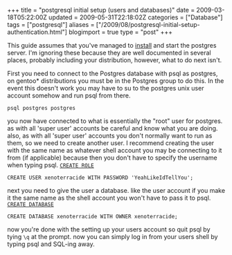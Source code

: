 +++
title = "postgresql initial setup (users and databases)"
date = 2009-03-18T05:22:00Z
updated = 2009-05-31T22:18:02Z
categories = ["Database"]
tags = ["postgresql"]
aliases = ["/2009/08/postgresql-initial-setup-authentication.html"]
blogimport = true 
type = "post"
+++

This guide assumes that you've managed to [install][install] and start the postgres server. I'm ignoring these because
they are well documented in several places, probably including your distribution, however, what to do next isn't.

First you need to connect to the Postgres database with psql as postgres, on gentoo* distributions you must be in the
Postgres group to do this. In the event this doesn't work you may have to su to the postgres unix user account somehow
and run psql from there.
```shell
psql postgres postgres
```
you now have connected to what is essentially the "root" user for postgres. as with all 'super user' accounts be
careful and know what you are doing. also, as with all 'super user' accounts you don't normally want to run as them,
so we need to create another user. I recommend creating the user with the same name as whatever shell account you may
be connecting to it from (if applicable) because then you don't have to specify the username when typing psql.
[`CREATE ROLE`][crole]

```postgresql
CREATE USER xenoterracide WITH PASSWORD 'YeahLikeIdTellYou';
```

next you need to give the user a database. like the user account if you make it the same name as the shell account you
won't have to pass it to psql. [`CREATE DATABASE`][cdb]

```postgresql
CREATE DATABASE xenoterracide WITH OWNER xenoterracide;
```
now you're done with the setting up your users account so quit psql by tying `\q` at the prompt. now you can simply log
in from your users shell by typing psql and SQL-ing away.

[install]: http://www.postgresql.org/docs/current/interactive/installation.html
[crole]: http://www.postgresql.org/docs/current/interactive/sql-createrole.html
[cdb]: http://www.postgresql.org/docs/current/interactive/sql-createdatabase.html
